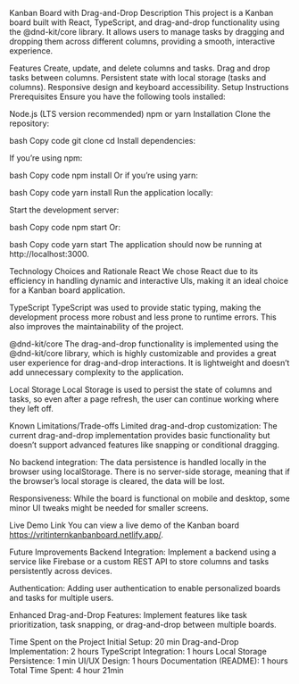 Kanban Board with Drag-and-Drop
Description
This project is a Kanban board built with React, TypeScript, and drag-and-drop functionality using the @dnd-kit/core library. It allows users to manage tasks by dragging and dropping them across different columns, providing a smooth, interactive experience.

Features
Create, update, and delete columns and tasks.
Drag and drop tasks between columns.
Persistent state with local storage (tasks and columns).
Responsive design and keyboard accessibility.
Setup Instructions
Prerequisites
Ensure you have the following tools installed:

Node.js (LTS version recommended)
npm or yarn
Installation
Clone the repository:

bash
Copy code
git clone <repository-url>
cd <project-directory>
Install dependencies:

If you’re using npm:

bash
Copy code
npm install
Or if you’re using yarn:

bash
Copy code
yarn install
Run the application locally:

Start the development server:

bash
Copy code
npm start
Or:

bash
Copy code
yarn start
The application should now be running at http://localhost:3000.

Technology Choices and Rationale
React
We chose React due to its efficiency in handling dynamic and interactive UIs, making it an ideal choice for a Kanban board application.

TypeScript
TypeScript was used to provide static typing, making the development process more robust and less prone to runtime errors. This also improves the maintainability of the project.

@dnd-kit/core
The drag-and-drop functionality is implemented using the @dnd-kit/core library, which is highly customizable and provides a great user experience for drag-and-drop interactions. It is lightweight and doesn’t add unnecessary complexity to the application.

Local Storage
Local Storage is used to persist the state of columns and tasks, so even after a page refresh, the user can continue working where they left off.

Known Limitations/Trade-offs
Limited drag-and-drop customization: The current drag-and-drop implementation provides basic functionality but doesn’t support advanced features like snapping or conditional dragging.

No backend integration: The data persistence is handled locally in the browser using localStorage. There is no server-side storage, meaning that if the browser’s local storage is cleared, the data will be lost.

Responsiveness: While the board is functional on mobile and desktop, some minor UI tweaks might be needed for smaller screens.

Live Demo Link
You can view a live demo of the Kanban board https://vritinternkanbanboard.netlify.app/.

Future Improvements
Backend Integration: Implement a backend using a service like Firebase or a custom REST API to store columns and tasks persistently across devices.

Authentication: Adding user authentication to enable personalized boards and tasks for multiple users.

Enhanced Drag-and-Drop Features: Implement features like task prioritization, task snapping, or drag-and-drop between multiple boards.




Time Spent on the Project
Initial Setup: 20 min
Drag-and-Drop Implementation: 2 hours
TypeScript Integration: 1 hours
Local Storage Persistence: 1 min
UI/UX Design: 1 hours
Documentation (README): 1 hours
Total Time Spent: 4 hour 21min

